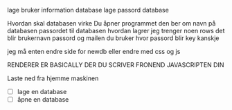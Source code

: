 lage bruker information database 
lage passord database

Hvordan skal databasen virke
    Du åpner programmet 
    den ber om navn på databasen
    passordet til databasen 
    hvordan lagrer jeg trenger noen rows det blir 
        brukernavn passord og mailen du bruker hvor passord blir key kanskje



jeg må enten endre side for newdb eller endre med css og js

RENDERER ER BASICALLY DER DU SCRIVER FRONEND JAVASCRIPTEN DIN




Laste ned fra hjemme maskinen
- [ ] lage en database
- [ ] åpne en database